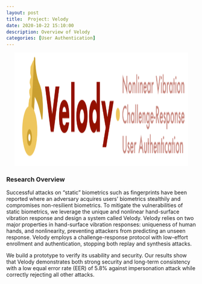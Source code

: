```yaml
---
layout: post
title:  Project: Velody
date: 2020-10-22 15:10:00
description: Overview of Velody
categories: [User Authentication]
---
```


<p align="center">
  <img width="460" height="300" src="/images/Velody_logo-768x151.png">
</p>

### Research Overview

Successful attacks on “static” biometrics such as fingerprints have been reported where an adversary acquires users’ biometrics stealthily and compromises non-resilient biometrics. To mitigate the vulnerabilities of static biometrics, we leverage the unique and nonlinear hand-surface vibration response and design a system called Velody. Velody relies on two major properties in hand-surface vibration responses: uniqueness of human hands, and nonlinearity, preventing attackers from predicting an unseen response. Velody employs a challenge-response protocol with low-effort enrollment and authentication, stopping both replay and synthesis attacks.

We build a prototype to verify its usability and security. Our results show that Velody demonstrates both strong security and long-term consistency with a low equal error rate (EER) of 5.8% against impersonation attack while correctly rejecting all other attacks.

